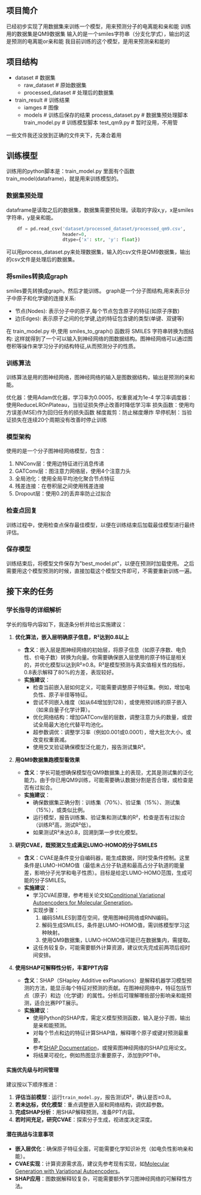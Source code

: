 
## 项目简介
已经初步实现了用数据集来训练一个模型，用来预测分子的电离能和亲和能
训练用的数据集是QM9数据集
输入的是一个smiles字符串（分支化学式），输出的这是预测的电离能or亲和能
我目前训练的这个模型，是用来预测亲和能的

## 项目结构
- dataset # 数据集
    - raw_dataset # 原始数据集
    - processed_dataset # 处理后的数据集
- train_result # 训练结果
    - iamges # 图像
    - models # 训练后保存的结果
process_dataset.py # 数据集预处理脚本
train_model.py # 训练模型脚本
test_qm9.py # 暂时没用，不用管

一些文件我还没放到正确的文件夹下，先凑合着用

## 训练模型
训练用的python脚本是：train_model.py
里面有个函数 train_model(dataframe)，就是用来训练模型的。

### 数据集预处理
dataframe是读取之后的数据集，数据集需要预处理。读取的字段x,y，x是smiles字符串，y是亲和能。
```Python
    df = pd.read_csv('dataset/processed_dataset/processed_qm9.csv', 
                     header=0,
                     dtype={'x': str, 'y': float})
```
可以用process_dataset.py来处理数据集，输入的csv文件是QM9数据集，输出的csv文件是处理后的数据集。

### 将smiles转换成graph
smiles要先转换成graph，然后才能训练。
graph是一个分子图结构,用来表示分子中原子和化学键的连接关系:

- 节点(Nodes): 表示分子中的原子,每个节点包含原子的特征(如原子序数)
- 边(Edges): 表示原子之间的化学键,边的特征包含键的类型(单键、双键等)

在 train_model.py 中,使用 smiles_to_graph() 函数将 SMILES 字符串转换为图结构:
这样就得到了一个可以输入到神经网络的图数据结构。图神经网络可以通过图卷积等操作来学习分子的结构特征,从而预测分子的性质。


### 训练算法
训练算法是用的图神经网络，图神经网络的输入是图数据结构，输出是预测的亲和能。

优化器：使用Adam优化器，学习率为0.0005，权重衰减为1e-4
学习率调度器：使用ReduceLROnPlateau，当验证损失停止改善时降低学习率
损失函数：使用均方误差(MSE)作为回归任务的损失函数
梯度裁剪：防止梯度爆炸
早停机制：当验证损失在连续20个周期没有改善时停止训练

### 模型架构
使用的是一个分子图神经网络模型，包含：
1. NNConv层：使用边特征进行消息传递
2. GATConv层：图注意力网络层，使用4个注意力头
3. 全局池化：使用全局平均池化聚合节点特征
4. 残差连接：在卷积层之间使用残差连接
5. Dropout层：使用0.2的丢弃率防止过拟合

### 检查点回复
训练过程中，使用检查点保存最佳模型，以便在训练结束后加载最佳模型进行最终评估。

### 保存模型
训练结束后，将模型文件保存为"best_model.pt"，以便在预测时加载使用。
之后需要用这个模型预测的时候，直接加载这个模型文件即可，不需要重新训练一遍。

## 接下来的任务
### 学长指导的详细解析
学长的指导内容如下，我逐条分析并给出实施建议：

1. **优化算法，嵌入层明确原子信息，R²达到0.8以上**
   - **含义**：嵌入层是图神经网络的初始层，将原子信息（如原子序数、电负性、价电子数）转换为向量。你需要确保嵌入层使用的原子特征是相关的，并优化模型以达到R²≥0.8。R²是模型预测与真实值相关性的指标，0.8表示解释了80%的方差，表现较好。
   - **实施建议**：
     - 检查当前嵌入层如何定义，可能需要调整原子特征集。例如，增加电负性、原子半径等特征。
     - 尝试不同嵌入维度（如从64增加到128），或使用预训练的原子嵌入（如来自量子化学计算）。
     - 优化网络结构：增加GATConv层的层数，调整注意力头的数量，或尝试全局最大池化代替平均池化。
     - 超参数调优：调整学习率（例如0.001或0.0001），增大批次大小，或改变权重衰减。
     - 使用交叉验证确保模型泛化能力，报告测试集R²。

2. **用QM9数据集跑模型看效果**
   - **含义**：学长可能想确保模型在QM9数据集上的表现，尤其是测试集的泛化能力。由于你已用QM9训练，可能需要确认数据分割是否合理，或检查是否有过拟合。
   - **实施建议**：
     - 确保数据集正确分割：训练集（70%）、验证集（15%）、测试集（15%），或类似比例。
     - 运行模型，报告训练集、验证集和测试集的R²，检查是否有过拟合（训练R²高，测试R²低）。
     - 如果测试R²未达0.8，回溯到第一步优化模型。

3. **研究CVAE，既预测又生成满足LUMO-HOMO的分子SMILES**
   - **含义**：CVAE是条件变分自编码器，能生成数据，同时受条件控制。这里条件是LUMO-HOMO值（最低未占分子轨道和最高占分子轨道的能量差，影响分子光学和电子性质）。目标是给定LUMO-HOMO范围，生成可能的分子SMILES。
   - **实施建议**：
     - 学习CVAE原理，参考相关论文如[Conditional Variational Autoencoders for Molecular Generation](https://arxiv.org/abs/1703.10650)。
     - 实现步骤：
       1. 编码SMILES到潜在空间，使用图神经网络或RNN编码。
       2. 解码生成SMILES，条件是LUMO-HOMO值，需训练模型学习这种映射。
       3. 使用QM9数据集，LUMO-HOMO值可能已在数据集内，需提取。
     - 这任务较复杂，可能需要额外计算资源，建议优先完成前两项后视时间安排。

4. **使用SHAP可解释性分析，丰富PPT内容**
   - **含义**：SHAP（SHapley Additive exPlanations）是解释机器学习模型预测的方法，能显示每个特征对预测的贡献。在图神经网络中，特征包括节点（原子）和边（化学键）的属性。分析后可理解哪些部分影响亲和能预测，适合比赛PPT展示。
   - **实施建议**：
     - 使用Python的SHAP库，需定义模型预测函数，输入是分子图，输出是亲和能预测。
     - 对每个节点和边的特征计算SHAP值，解释哪个原子或键对预测最重要。
     - 参考[SHAP Documentation](https://shap.readthedocs.io/en/latest/)，或搜索图神经网络的SHAP应用论文。
     - 将结果可视化，例如热图显示重要原子，添加到PPT中。

#### 实施优先级与时间管理
建议按以下顺序推进：
1. **评估当前模型**：运行`train_model.py`，报告测试R²，确认是否≥0.8。
2. **若未达标，优化模型**：重点调整嵌入层和网络结构，调优超参数。
3. **完成SHAP分析**：用SHAP解释预测，准备PPT内容。
4. **若时间充足，研究CVAE**：探索分子生成，视进度决定深度。

#### 潜在挑战与注意事项
- **嵌入层优化**：确保原子特征全面，可能需要化学知识补充（如电负性影响亲和能）。
- **CVAE实现**：计算资源需求高，建议先参考现有实现，如[Molecular Generation with Variational Autoencoders](https://github.com/aspuru-guzik-group/chemical_vae)。
- **SHAP应用**：图数据解释较复杂，可能需要额外学习图神经网络的可解释性方法。



